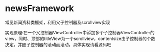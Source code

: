 # newsFramework
常见新闻资料类框架，利用父子控制器及scrollview实现


实现原理:在一个父控制器ViewController中添加多个子控制器ViewController的view，同时、顶部的titleView为一个scrollview，contentsize由子控制器的个数决定，并随子控制器的滚动而滚动。具体实现请看源码吧

